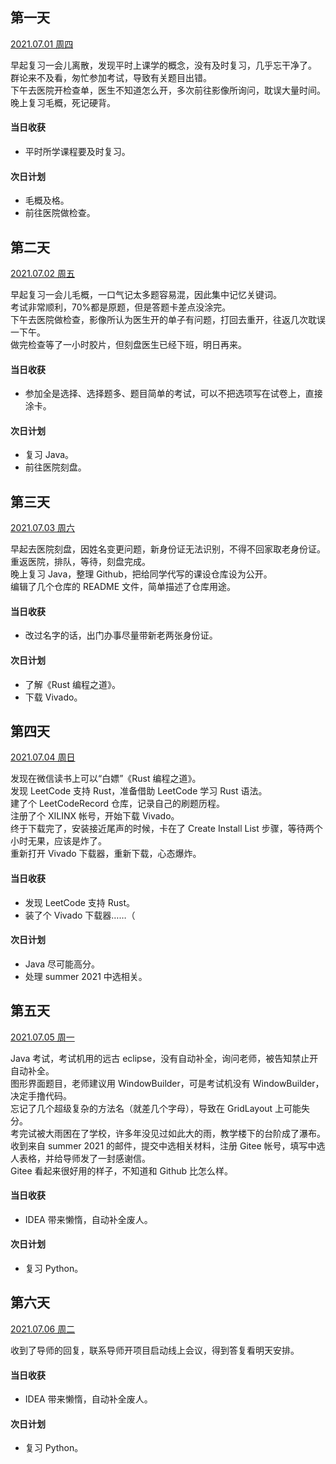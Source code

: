 ## 第一天 ##
<u>2021.07.01 周四</u>  

早起复习一会儿离散，发现平时上课学的概念，没有及时复习，几乎忘干净了。  
群论来不及看，匆忙参加考试，导致有关题目出错。  
下午去医院开检查单，医生不知道怎么开，多次前往影像所询问，耽误大量时间。  
晚上复习毛概，死记硬背。

#### 当日收获 ####
- 平时所学课程要及时复习。

#### 次日计划 ####
- 毛概及格。
- 前往医院做检查。

## 第二天 ##
<u>2021.07.02 周五</u>  

早起复习一会儿毛概，一口气记太多题容易混，因此集中记忆关键词。  
考试非常顺利，70%都是原题，但是答题卡差点没涂完。  
下午去医院做检查，影像所认为医生开的单子有问题，打回去重开，往返几次耽误一下午。  
做完检查等了一小时胶片，但刻盘医生已经下班，明日再来。

#### 当日收获 ####
- 参加全是选择、选择题多、题目简单的考试，可以不把选项写在试卷上，直接涂卡。

#### 次日计划 ####
- 复习 Java。
- 前往医院刻盘。

## 第三天 ##
<u>2021.07.03 周六</u>  

早起去医院刻盘，因姓名变更问题，新身份证无法识别，不得不回家取老身份证。  
重返医院，排队，等待，刻盘完成。  
晚上复习 Java，整理 Github，把给同学代写的课设仓库设为公开。  
编辑了几个仓库的 README 文件，简单描述了仓库用途。

#### 当日收获 ####
- 改过名字的话，出门办事尽量带新老两张身份证。

#### 次日计划 ####
- 了解《Rust 编程之道》。
- 下载 Vivado。

## 第四天 ##
<u>2021.07.04 周日</u>  

发现在微信读书上可以“白嫖”《Rust 编程之道》。  
发现 LeetCode 支持 Rust，准备借助 LeetCode 学习 Rust 语法。  
建了个 LeetCodeRecord 仓库，记录自己的刷题历程。  
注册了个 XILINX 帐号，开始下载 Vivado。  
终于下载完了，安装接近尾声的时候，卡在了 Create Install List 步骤，等待两个小时无果，应该是炸了。  
重新打开 Vivado 下载器，重新下载，心态爆炸。

#### 当日收获 ####
- 发现 LeetCode 支持 Rust。
- 装了个 Vivado 下载器……（

#### 次日计划 ####
- Java 尽可能高分。
- 处理 summer 2021 中选相关。

## 第五天 ##
<u>2021.07.05 周一</u>  

Java 考试，考试机用的远古 eclipse，没有自动补全，询问老师，被告知禁止开自动补全。  
图形界面题目，老师建议用 WindowBuilder，可是考试机没有 WindowBuilder，决定手撸代码。  
忘记了几个超级复杂的方法名（就差几个字母），导致在 GridLayout 上可能失分。  
考完试被大雨困在了学校，许多年没见过如此大的雨，教学楼下的台阶成了瀑布。  
收到来自 summer 2021 的邮件，提交中选相关材料，注册 Gitee 帐号，填写中选人表格，并给导师发了一封感谢信。  
Gitee 看起来很好用的样子，不知道和 Github 比怎么样。

#### 当日收获 ####
- IDEA 带来懒惰，自动补全废人。

#### 次日计划 ####
- 复习 Python。

## 第六天 ##
<u>2021.07.06 周二</u>  

收到了导师的回复，联系导师开项目启动线上会议，得到答复看明天安排。  


#### 当日收获 ####
- IDEA 带来懒惰，自动补全废人。

#### 次日计划 ####
- 复习 Python。

